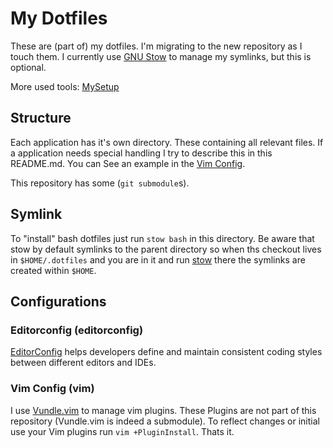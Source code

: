 # My Dotfiles

These are (part of) my dotfiles. I'm migrating to the new repository as I touch
them. I currently use [GNU Stow][stow] to manage my symlinks, but this is optional.

More used tools: [MySetup](MySetup.md)

## Structure

Each application has it's own directory. These containing all relevant files.
If a application needs special handling I try to describe this in this README.md.
You can See an example in the [Vim Config](#vim-config).

This repository has some (`git submodule`s).

## Symlink

To "install" bash dotfiles just run `stow bash` in this directory.
Be aware that stow by default symlinks to the parent directory so
when ths checkout lives in `$HOME/.dotfiles` and you are in it and run
[stow][stow] there the symlinks are created within `$HOME`.

## Configurations

### Editorconfig (editorconfig)

[EditorConfig][editorconfig] helps developers define and maintain consistent coding styles between different editors and IDEs.

### Vim Config (vim)

I use [Vundle.vim][vundle] to manage vim plugins. These Plugins are not
part of this repository (Vundle.vim is indeed a submodule).
To reflect changes or initial use your Vim plugins run
`vim +PluginInstall`. Thats it.


[stow]: https://www.gnu.org/software/stow/
[editorconfig]: http://editorconfig.org/
[vundle]: https://github.com/VundleVim/Vundle.vim
